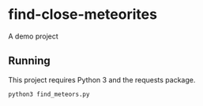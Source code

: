 # find-close-meteorites
A demo project

## Running

This project requires Python 3 and the requests package.

`python3 find_meteors.py`
